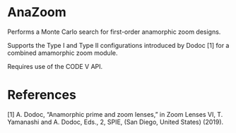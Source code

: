 # AnaZoom

Performs a Monte Carlo search for first-order anamorphic zoom designs. 

Supports the Type I and Type II configurations introduced by Dodoc [1] for a combined amamorphic zoom module.

Requires use of the CODE V API.

# References

[1] A. Dodoc, “Anamorphic prime and zoom lenses,” in Zoom Lenses VI, T. Yamanashi and A. Dodoc, Eds., 2, SPIE, (San Diego, United States) (2019).
